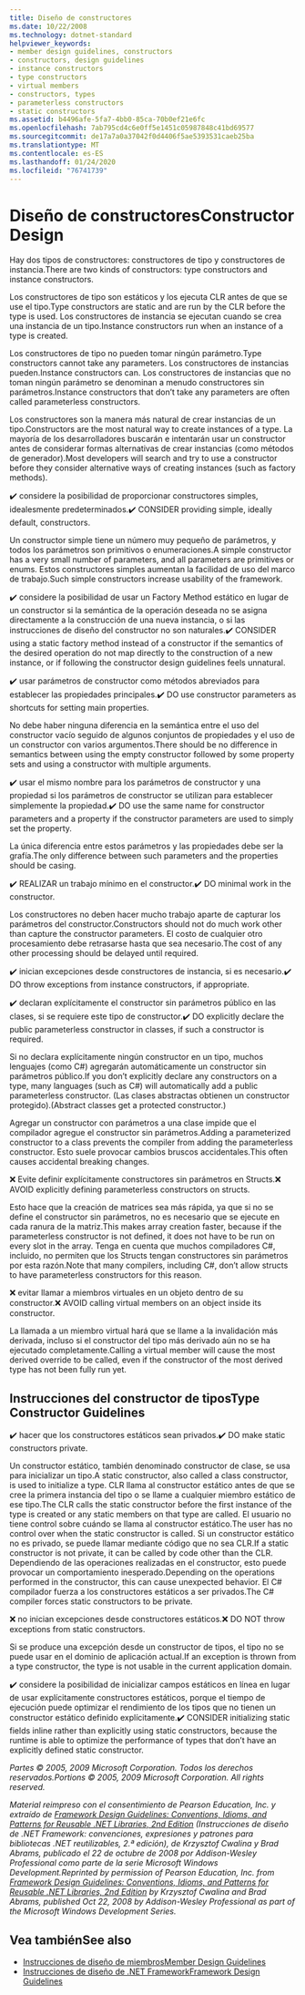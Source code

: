 ```yaml
---
title: Diseño de constructores
ms.date: 10/22/2008
ms.technology: dotnet-standard
helpviewer_keywords:
- member design guidelines, constructors
- constructors, design guidelines
- instance constructors
- type constructors
- virtual members
- constructors, types
- parameterless constructors
- static constructors
ms.assetid: b4496afe-5fa7-4bb0-85ca-70b0ef21e6fc
ms.openlocfilehash: 7ab795cd4c6e0ff5e1451c05987848c41bd69577
ms.sourcegitcommit: de17a7a0a37042f0d4406f5ae5393531caeb25ba
ms.translationtype: MT
ms.contentlocale: es-ES
ms.lasthandoff: 01/24/2020
ms.locfileid: "76741739"
---
```

# <a name="constructor-design"></a><span data-ttu-id="69988-102">Diseño de constructores</span><span class="sxs-lookup"><span data-stu-id="69988-102">Constructor Design</span></span>

<span data-ttu-id="69988-103">Hay dos tipos de constructores: constructores de tipo y constructores de instancia.</span><span class="sxs-lookup"><span data-stu-id="69988-103">There are two kinds of constructors: type constructors and instance constructors.</span></span>

<span data-ttu-id="69988-104">Los constructores de tipo son estáticos y los ejecuta CLR antes de que se use el tipo.</span><span class="sxs-lookup"><span data-stu-id="69988-104">Type constructors are static and are run by the CLR before the type is used.</span></span> <span data-ttu-id="69988-105">Los constructores de instancia se ejecutan cuando se crea una instancia de un tipo.</span><span class="sxs-lookup"><span data-stu-id="69988-105">Instance constructors run when an instance of a type is created.</span></span>

<span data-ttu-id="69988-106">Los constructores de tipo no pueden tomar ningún parámetro.</span><span class="sxs-lookup"><span data-stu-id="69988-106">Type constructors cannot take any parameters.</span></span> <span data-ttu-id="69988-107">Los constructores de instancias pueden.</span><span class="sxs-lookup"><span data-stu-id="69988-107">Instance constructors can.</span></span> <span data-ttu-id="69988-108">Los constructores de instancias que no toman ningún parámetro se denominan a menudo constructores sin parámetros.</span><span class="sxs-lookup"><span data-stu-id="69988-108">Instance constructors that don’t take any parameters are often called parameterless constructors.</span></span>

<span data-ttu-id="69988-109">Los constructores son la manera más natural de crear instancias de un tipo.</span><span class="sxs-lookup"><span data-stu-id="69988-109">Constructors are the most natural way to create instances of a type.</span></span> <span data-ttu-id="69988-110">La mayoría de los desarrolladores buscarán e intentarán usar un constructor antes de considerar formas alternativas de crear instancias (como métodos de generador).</span><span class="sxs-lookup"><span data-stu-id="69988-110">Most developers will search and try to use a constructor before they consider alternative ways of creating instances (such as factory methods).</span></span>

<span data-ttu-id="69988-111">✔️ considere la posibilidad de proporcionar constructores simples, idealesmente predeterminados.</span><span class="sxs-lookup"><span data-stu-id="69988-111">✔️ CONSIDER providing simple, ideally default, constructors.</span></span>

<span data-ttu-id="69988-112">Un constructor simple tiene un número muy pequeño de parámetros, y todos los parámetros son primitivos o enumeraciones.</span><span class="sxs-lookup"><span data-stu-id="69988-112">A simple constructor has a very small number of parameters, and all parameters are primitives or enums.</span></span> <span data-ttu-id="69988-113">Estos constructores simples aumentan la facilidad de uso del marco de trabajo.</span><span class="sxs-lookup"><span data-stu-id="69988-113">Such simple constructors increase usability of the framework.</span></span>

<span data-ttu-id="69988-114">✔️ considere la posibilidad de usar un Factory Method estático en lugar de un constructor si la semántica de la operación deseada no se asigna directamente a la construcción de una nueva instancia, o si las instrucciones de diseño del constructor no son naturales.</span><span class="sxs-lookup"><span data-stu-id="69988-114">✔️ CONSIDER using a static factory method instead of a constructor if the semantics of the desired operation do not map directly to the construction of a new instance, or if following the constructor design guidelines feels unnatural.</span></span>

<span data-ttu-id="69988-115">✔️ usar parámetros de constructor como métodos abreviados para establecer las propiedades principales.</span><span class="sxs-lookup"><span data-stu-id="69988-115">✔️ DO use constructor parameters as shortcuts for setting main properties.</span></span>

<span data-ttu-id="69988-116">No debe haber ninguna diferencia en la semántica entre el uso del constructor vacío seguido de algunos conjuntos de propiedades y el uso de un constructor con varios argumentos.</span><span class="sxs-lookup"><span data-stu-id="69988-116">There should be no difference in semantics between using the empty constructor followed by some property sets and using a constructor with multiple arguments.</span></span>

<span data-ttu-id="69988-117">✔️ usar el mismo nombre para los parámetros de constructor y una propiedad si los parámetros de constructor se utilizan para establecer simplemente la propiedad.</span><span class="sxs-lookup"><span data-stu-id="69988-117">✔️ DO use the same name for constructor parameters and a property if the constructor parameters are used to simply set the property.</span></span>

<span data-ttu-id="69988-118">La única diferencia entre estos parámetros y las propiedades debe ser la grafía.</span><span class="sxs-lookup"><span data-stu-id="69988-118">The only difference between such parameters and the properties should be casing.</span></span>

<span data-ttu-id="69988-119">✔️ REALIZAR un trabajo mínimo en el constructor.</span><span class="sxs-lookup"><span data-stu-id="69988-119">✔️ DO minimal work in the constructor.</span></span>

<span data-ttu-id="69988-120">Los constructores no deben hacer mucho trabajo aparte de capturar los parámetros del constructor.</span><span class="sxs-lookup"><span data-stu-id="69988-120">Constructors should not do much work other than capture the constructor parameters.</span></span> <span data-ttu-id="69988-121">El costo de cualquier otro procesamiento debe retrasarse hasta que sea necesario.</span><span class="sxs-lookup"><span data-stu-id="69988-121">The cost of any other processing should be delayed until required.</span></span>

<span data-ttu-id="69988-122">✔️ inician excepciones desde constructores de instancia, si es necesario.</span><span class="sxs-lookup"><span data-stu-id="69988-122">✔️ DO throw exceptions from instance constructors, if appropriate.</span></span>

<span data-ttu-id="69988-123">✔️ declaran explícitamente el constructor sin parámetros público en las clases, si se requiere este tipo de constructor.</span><span class="sxs-lookup"><span data-stu-id="69988-123">✔️ DO explicitly declare the public parameterless constructor in classes, if such a constructor is required.</span></span>

<span data-ttu-id="69988-124">Si no declara explícitamente ningún constructor en un tipo, muchos lenguajes (como C#) agregarán automáticamente un constructor sin parámetros público.</span><span class="sxs-lookup"><span data-stu-id="69988-124">If you don’t explicitly declare any constructors on a type, many languages (such as C#) will automatically add a public parameterless constructor.</span></span> <span data-ttu-id="69988-125">(Las clases abstractas obtienen un constructor protegido).</span><span class="sxs-lookup"><span data-stu-id="69988-125">(Abstract classes get a protected constructor.)</span></span>

<span data-ttu-id="69988-126">Agregar un constructor con parámetros a una clase impide que el compilador agregue el constructor sin parámetros.</span><span class="sxs-lookup"><span data-stu-id="69988-126">Adding a parameterized constructor to a class prevents the compiler from adding the parameterless constructor.</span></span> <span data-ttu-id="69988-127">Esto suele provocar cambios bruscos accidentales.</span><span class="sxs-lookup"><span data-stu-id="69988-127">This often causes accidental breaking changes.</span></span>

<span data-ttu-id="69988-128">❌ Evite definir explícitamente constructores sin parámetros en Structs.</span><span class="sxs-lookup"><span data-stu-id="69988-128">❌ AVOID explicitly defining parameterless constructors on structs.</span></span>

<span data-ttu-id="69988-129">Esto hace que la creación de matrices sea más rápida, ya que si no se define el constructor sin parámetros, no es necesario que se ejecute en cada ranura de la matriz.</span><span class="sxs-lookup"><span data-stu-id="69988-129">This makes array creation faster, because if the parameterless constructor is not defined, it does not have to be run on every slot in the array.</span></span> <span data-ttu-id="69988-130">Tenga en cuenta que muchos compiladores C#, incluido, no permiten que los Structs tengan constructores sin parámetros por esta razón.</span><span class="sxs-lookup"><span data-stu-id="69988-130">Note that many compilers, including C#, don’t allow structs to have parameterless constructors for this reason.</span></span>

<span data-ttu-id="69988-131">❌ evitar llamar a miembros virtuales en un objeto dentro de su constructor.</span><span class="sxs-lookup"><span data-stu-id="69988-131">❌ AVOID calling virtual members on an object inside its constructor.</span></span>

<span data-ttu-id="69988-132">La llamada a un miembro virtual hará que se llame a la invalidación más derivada, incluso si el constructor del tipo más derivado aún no se ha ejecutado completamente.</span><span class="sxs-lookup"><span data-stu-id="69988-132">Calling a virtual member will cause the most derived override to be called, even if the constructor of the most derived type has not been fully run yet.</span></span>

## <a name="type-constructor-guidelines"></a><span data-ttu-id="69988-133">Instrucciones del constructor de tipos</span><span class="sxs-lookup"><span data-stu-id="69988-133">Type Constructor Guidelines</span></span>

<span data-ttu-id="69988-134">✔️ hacer que los constructores estáticos sean privados.</span><span class="sxs-lookup"><span data-stu-id="69988-134">✔️ DO make static constructors private.</span></span>

<span data-ttu-id="69988-135">Un constructor estático, también denominado constructor de clase, se usa para inicializar un tipo.</span><span class="sxs-lookup"><span data-stu-id="69988-135">A static constructor, also called a class constructor, is used to initialize a type.</span></span> <span data-ttu-id="69988-136">CLR llama al constructor estático antes de que se cree la primera instancia del tipo o se llame a cualquier miembro estático de ese tipo.</span><span class="sxs-lookup"><span data-stu-id="69988-136">The CLR calls the static constructor before the first instance of the type is created or any static members on that type are called.</span></span> <span data-ttu-id="69988-137">El usuario no tiene control sobre cuándo se llama al constructor estático.</span><span class="sxs-lookup"><span data-stu-id="69988-137">The user has no control over when the static constructor is called.</span></span> <span data-ttu-id="69988-138">Si un constructor estático no es privado, se puede llamar mediante código que no sea CLR.</span><span class="sxs-lookup"><span data-stu-id="69988-138">If a static constructor is not private, it can be called by code other than the CLR.</span></span> <span data-ttu-id="69988-139">Dependiendo de las operaciones realizadas en el constructor, esto puede provocar un comportamiento inesperado.</span><span class="sxs-lookup"><span data-stu-id="69988-139">Depending on the operations performed in the constructor, this can cause unexpected behavior.</span></span> <span data-ttu-id="69988-140">El C# compilador fuerza a los constructores estáticos a ser privados.</span><span class="sxs-lookup"><span data-stu-id="69988-140">The C# compiler forces static constructors to be private.</span></span>

<span data-ttu-id="69988-141">❌ no inician excepciones desde constructores estáticos.</span><span class="sxs-lookup"><span data-stu-id="69988-141">❌ DO NOT throw exceptions from static constructors.</span></span>

<span data-ttu-id="69988-142">Si se produce una excepción desde un constructor de tipos, el tipo no se puede usar en el dominio de aplicación actual.</span><span class="sxs-lookup"><span data-stu-id="69988-142">If an exception is thrown from a type constructor, the type is not usable in the current application domain.</span></span>

<span data-ttu-id="69988-143">✔️ considere la posibilidad de inicializar campos estáticos en línea en lugar de usar explícitamente constructores estáticos, porque el tiempo de ejecución puede optimizar el rendimiento de los tipos que no tienen un constructor estático definido explícitamente.</span><span class="sxs-lookup"><span data-stu-id="69988-143">✔️ CONSIDER initializing static fields inline rather than explicitly using static constructors, because the runtime is able to optimize the performance of types that don’t have an explicitly defined static constructor.</span></span>

<span data-ttu-id="69988-144">*Partes © 2005, 2009 Microsoft Corporation. Todos los derechos reservados.*</span><span class="sxs-lookup"><span data-stu-id="69988-144">*Portions © 2005, 2009 Microsoft Corporation. All rights reserved.*</span></span>

<span data-ttu-id="69988-145">*Material reimpreso con el consentimiento de Pearson Education, Inc. y extraído de [Framework Design Guidelines: Conventions, Idioms, and Patterns for Reusable .NET Libraries, 2nd Edition](https://www.informit.com/store/framework-design-guidelines-conventions-idioms-and-9780321545619) (Instrucciones de diseño de .NET Framework: convenciones, expresiones y patrones para bibliotecas .NET reutilizables, 2.ª edición), de Krzysztof Cwalina y Brad Abrams, publicado el 22 de octubre de 2008 por Addison-Wesley Professional como parte de la serie Microsoft Windows Development.*</span><span class="sxs-lookup"><span data-stu-id="69988-145">*Reprinted by permission of Pearson Education, Inc. from [Framework Design Guidelines: Conventions, Idioms, and Patterns for Reusable .NET Libraries, 2nd Edition](https://www.informit.com/store/framework-design-guidelines-conventions-idioms-and-9780321545619) by Krzysztof Cwalina and Brad Abrams, published Oct 22, 2008 by Addison-Wesley Professional as part of the Microsoft Windows Development Series.*</span></span>

## <a name="see-also"></a><span data-ttu-id="69988-146">Vea también</span><span class="sxs-lookup"><span data-stu-id="69988-146">See also</span></span>

- [<span data-ttu-id="69988-147">Instrucciones de diseño de miembros</span><span class="sxs-lookup"><span data-stu-id="69988-147">Member Design Guidelines</span></span>](../../../docs/standard/design-guidelines/member.md)
- [<span data-ttu-id="69988-148">Instrucciones de diseño de .NET Framework</span><span class="sxs-lookup"><span data-stu-id="69988-148">Framework Design Guidelines</span></span>](../../../docs/standard/design-guidelines/index.md)
